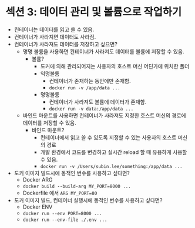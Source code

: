 # 섹션 3: 데이터 관리 및 볼륨으로 작업하기
- 컨테이너는 데이터를 읽고 쓸 수 있음.
- 컨테이너가 사라지면 데이터도 사라짐.
- 컨테이너가 사라져도 데이터를 저장하고 싶으면?
	- 명명 볼륨을 사용하면 컨테이너가 사라져도 데이터를 볼륨에 저장할 수 있음.
		- 볼륨?
			- 도커에 의해 관리되어지는 사용자의 호스트 머신 어딘가에 위치한 폴더
			- 익명볼륨
				- 컨테이너가 존재하는 동안에만 존재함.
				- `docker run -v /app/data ...`
			- 명명볼륨
				- 컨테이너가 사라져도 볼륨에 데이터가 존재함.
				- `docker run -v data:/app/data ...`
	- 바인드 마운트를 사용하면 컨테이너가 사라져도 지정한 호스트 머신의 경로에 데이터를 저장할 수 있음.
		- 바인드 마운트?
			- 컨테이너에서 읽고 쓸 수 있도록 지정할 수 있는 사용자의 호스트 머신의 경로
			- 개발 환경에서 코드를 변경하고 실시간 reload 할 때 유용하게 사용할 수 있음.
			- `docker run -v /Users/subin.lee/something:/app/data ...`
- 도커 이미지 빌드시에 동적인 변수를 사용하고 싶다면?
	- Docker ARG
	- `docker build --build-arg MY_PORT=8000 ...`
	- Dockerfile 에서 `ARG MY_PORT=80`
- 도커 이미지 빌드, 컨테이너 실행시에 동적인 변수를 사용하고 싶다면?
	- Docker ENV
	- `docker run --env PORT=8000 ...`
	- `docker run --env-file ./.env ...`